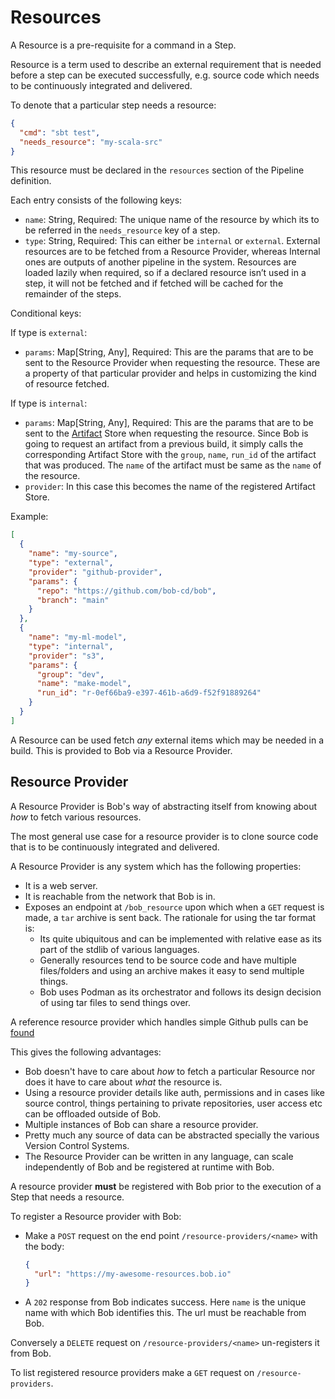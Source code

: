 # Resources

A Resource is a pre-requisite for a command in a Step.

Resource is a term used to describe an external requirement that is needed before a step
can be executed successfully, e.g. source code which needs to be continuously integrated and delivered.

To denote that a particular step needs a resource:

```json
{
  "cmd": "sbt test",
  "needs_resource": "my-scala-src"
}
```

This resource must be declared in the `resources` section of the Pipeline definition.

Each entry consists of the following keys:

- `name`: String, Required: The unique name of the resource by which its to be referred in the `needs_resource` key of a step.
- `type`: String, Required: This can either be `internal` or `external`. External resources are to be fetched from a Resource Provider, whereas Internal ones are outputs of another pipeline in the system. Resources are loaded lazily when required, so if a declared resource isn’t used in a step, it will not be fetched and if fetched will be cached for the remainder of the steps.

Conditional keys:

If type is `external`:

- `params`: Map[String, Any], Required: This are the params that are to be sent to the Resource Provider when requesting the resource. These are a property of that particular provider and helps in customizing the kind of resource fetched.

If type is `internal`:

- `params`: Map[String, Any], Required: This are the params that are to be sent to the [Artifact](https://bob-cd.github.io/pages/concepts/artifact.html) Store when requesting the resource. Since Bob is going to request an artifact from a previous build, it simply calls the corresponding Artifact Store with the `group`, `name`, `run_id` of the artifact that was produced. The `name` of the artifact must be same as the `name` of the resource.
- `provider`: In this case this becomes the name of the registered Artifact Store.

Example:

```json
[
  {
    "name": "my-source",
    "type": "external",
    "provider": "github-provider",
    "params": {
      "repo": "https://github.com/bob-cd/bob",
      "branch": "main"
    }
  },
  {
    "name": "my-ml-model",
    "type": "internal",
    "provider": "s3",
    "params": {
      "group": "dev",
      "name": "make-model",
      "run_id": "r-0ef66ba9-e397-461b-a6d9-f52f91889264"
    }
  }
]
```

A Resource can be used fetch _any_ external items which may be needed in a build.
This is provided to Bob via a Resource Provider.

## Resource Provider

A Resource Provider is Bob's way of abstracting itself from knowing about _how_ to fetch
various resources.

The most general use case for a resource provider is to clone source code that is to be
continuously integrated and delivered.

A Resource Provider is any system which has the following properties:

- It is a web server.
- It is reachable from the network that Bob is in.
- Exposes an endpoint at `/bob_resource` upon which when a `GET` request is made, a `tar` archive is sent back. The rationale for using the tar format is:
  - Its quite ubiquitous and can be implemented with relative ease as its part of the stdlib of various languages.
  - Generally resources tend to be source code and have multiple files/folders and
    using an archive makes it easy to send multiple things.
  - Bob uses Podman as its orchestrator and follows its design decision of using tar files to send things over.

A reference resource provider which handles simple Github pulls can be [found](https://github.com/bob-cd/resource-git)

This gives the following advantages:

- Bob doesn't have to care about _how_ to fetch a particular Resource nor does it have to care about _what_
  the resource is.
- Using a resource provider details like auth, permissions and in cases like source control, things pertaining
  to private repositories, user access etc can be offloaded outside of Bob.
- Multiple instances of Bob can share a resource provider.
- Pretty much any source of data can be abstracted specially the various Version Control Systems.
- The Resource Provider can be written in any language, can scale independently of Bob and be
  registered at runtime with Bob.

A resource provider **must** be registered with Bob prior to the execution of a Step that needs a resource.

To register a Resource provider with Bob:

- Make a `POST` request on the end point `/resource-providers/<name>` with the body:
  ```json
  {
    "url": "https://my-awesome-resources.bob.io"
  }
  ```
- A `202` response from Bob indicates success.
  Here `name` is the unique name with which Bob identifies this. The url must be reachable from Bob.

Conversely a `DELETE` request on `/resource-providers/<name>` un-registers it from Bob.

To list registered resource providers make a `GET` request on `/resource-providers`.
